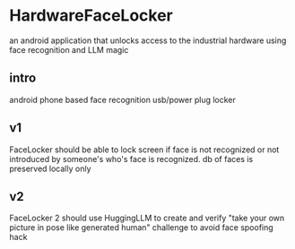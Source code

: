 # HardwareFaceLocker
an android application that unlocks access to the industrial hardware using face recognition and LLM magic



## intro


android phone based face recognition usb/power plug locker 


## v1
FaceLocker should be able to lock screen if face is not recognized or not introduced by someone's who's face is recognized. db of faces is preserved locally only 



## v2
FaceLocker 2 should use HuggingLLM to create and verify "take your own picture in pose like generated human" challenge to avoid face spoofing hack 
